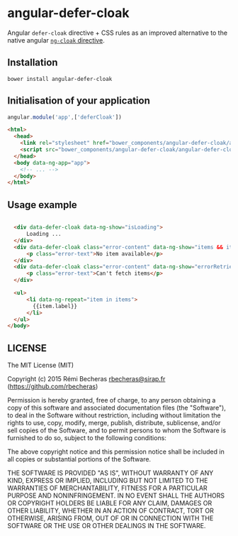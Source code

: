 # angular-defer-cloak

Angular `defer-cloak` directive  + CSS rules as an improved alternative to the native angular [`ng-cloak` directive](https://docs.angularjs.org/api/ng/directive/ngCloak).

## Installation

    bower install angular-defer-cloak

## Initialisation of your application

```js
angular.module('app',['deferCloak'])
```

```html
<html>
  <head>
    <link rel="stylesheet" href="bower_components/angular-defer-cloak/angular-defer-cloak.min.css">
    <script src="bower_components/angular-defer-cloak/angular-defer-cloak.min.js"></script>
  </head>
  <body data-ng-app="app">
    <!-- ... -->
  </body>
</html>
```

## Usage example


```html

  <div data-defer-cloak data-ng-show="isLoading">
      Loading ...
  </div>
  <div data-defer-cloak class="error-content" data-ng-show="items && items.length === 0 && !isLoading">
      <p class="error-text">No item available</p>
  </div>
  <div data-defer-cloak class="error-content" data-ng-show="errorRetrievingItems">
      <p class="error-text">Can't fetch items</p>
  </div>

  <ul>
      <li data-ng-repeat="item in items">
        {{item.label}}
      </li>
  </ul>
</body>
```

## LICENSE

The MIT License (MIT)

Copyright (c) 2015 Rémi Becheras <rbecheras@sirap.fr> (https://github.com/rbecheras)

Permission is hereby granted, free of charge, to any person obtaining a copy
of this software and associated documentation files (the "Software"), to deal
in the Software without restriction, including without limitation the rights
to use, copy, modify, merge, publish, distribute, sublicense, and/or sell
copies of the Software, and to permit persons to whom the Software is
furnished to do so, subject to the following conditions:

The above copyright notice and this permission notice shall be included in
all copies or substantial portions of the Software.

THE SOFTWARE IS PROVIDED "AS IS", WITHOUT WARRANTY OF ANY KIND, EXPRESS OR
IMPLIED, INCLUDING BUT NOT LIMITED TO THE WARRANTIES OF MERCHANTABILITY,
FITNESS FOR A PARTICULAR PURPOSE AND NONINFRINGEMENT. IN NO EVENT SHALL THE
AUTHORS OR COPYRIGHT HOLDERS BE LIABLE FOR ANY CLAIM, DAMAGES OR OTHER
LIABILITY, WHETHER IN AN ACTION OF CONTRACT, TORT OR OTHERWISE, ARISING FROM,
OUT OF OR IN CONNECTION WITH THE SOFTWARE OR THE USE OR OTHER DEALINGS IN
THE SOFTWARE.
